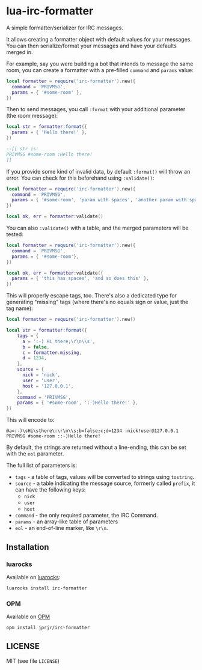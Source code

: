 # lua-irc-formatter

A simple formatter/serializer for IRC messages.

It allows creating a formatter object with default values
for your messages. You can then serialize/format your messages
and have your defaults merged in.

For example, say you were building a bot that intends to
message the same room, you can create a formatter with
a pre-filled `command` and `params` value:

```lua
local formatter = require('irc-formatter').new({
  command = 'PRIVMSG',
  params = { '#some-room' },
})
```

Then to send messages, you call `:format` with
your additional parameter (the room message):

```lua
local str = formatter:format({
  params = { 'Hello there!' },
})

--[[ str is:
PRIVMSG #some-room :Hello there!
]]
```

If you provide some kind of invalid data, by default `:format()` will
throw an error. You can check for this beforehand using `:validate()`:

```lua
local formatter = require('irc-formatter').new({
  command = 'PRIVMSG',
  params = { '#some-room', 'param with spaces', 'another param with spaces' },
})

local ok, err = formatter:validate()
```

You can also `:validate()` with a table, and the merged parameters
will be tested:

```lua
local formatter = require('irc-formatter').new({
  command = 'PRIVMSG',
  params = { '#some-room'},
})

local ok, err = formatter:validate({
  params = { 'this has spaces', 'and so does this' },
})
```

This will properly escape tags, too. There's also a dedicated
type for generating "missing" tags (where there's no equals sign or value,
just the tag name):

```lua
local formatter = require('irc-formatter').new()

local str = formatter:format({
    tags = {
      a = ':-) Hi there;\r\n\\s',
      b = false,
      c = formatter.missing,
      d = 1234,
    },
    source = {
      nick = 'nick',
      user = 'user',
      host = '127.0.0.1',
    },
    command = 'PRIVMSG',
    params = { '#some-room', ':-)Hello there!' },
})
```

This will encode to:

```
@a=:-)\sHi\sthere\:\r\n\\s;b=false;c;d=1234 :nick!user@127.0.0.1 PRIVMSG #some-room ::-)Hello there!
```

By default, the strings are returned without a line-ending, this can
be set with the `eol` parameter.

The full list of parameters is:

* `tags` - a table of tags, values will be converted to strings using `tostring`.
* `source` - a table indicating the message source, formerly called `prefix`,
 it can have the following keys:
   * `nick`
   * `user`
   * `host`
* `command` - the only required parameter, the IRC Command.
* `params` - an array-like table of parameters
* `eol` - an end-of-line marker, like `\r\n`.

## Installation

### luarocks

Available on [luarocks](https://luarocks.org/modules/jprjr/irc-formatter):

```bash
luarocks install irc-formatter
```

### OPM

Available on [OPM](https://opm.openresty.org/package/jprjr/irc-formatter/)

```bash
opm install jprjr/irc-formatter
```

## LICENSE

MIT (see file `LICENSE`)

